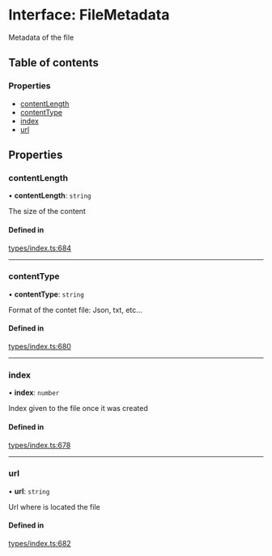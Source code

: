 # Interface: FileMetadata

Metadata of the file

## Table of contents

### Properties

- [contentLength](FileMetadata.md#contentlength)
- [contentType](FileMetadata.md#contenttype)
- [index](FileMetadata.md#index)
- [url](FileMetadata.md#url)

## Properties

### contentLength

• **contentLength**: `string`

The size of the content

#### Defined in

[types/index.ts:684](https://github.com/nevermined-io/components-catalog/blob/28115b3/lib/src/types/index.ts#L684)

___

### contentType

• **contentType**: `string`

Format of the contet file: Json, txt, etc...

#### Defined in

[types/index.ts:680](https://github.com/nevermined-io/components-catalog/blob/28115b3/lib/src/types/index.ts#L680)

___

### index

• **index**: `number`

Index given to the file once it was created

#### Defined in

[types/index.ts:678](https://github.com/nevermined-io/components-catalog/blob/28115b3/lib/src/types/index.ts#L678)

___

### url

• **url**: `string`

Url where is located the file

#### Defined in

[types/index.ts:682](https://github.com/nevermined-io/components-catalog/blob/28115b3/lib/src/types/index.ts#L682)
